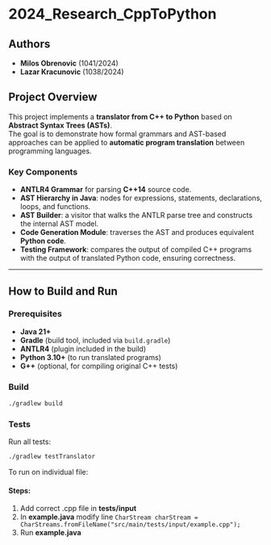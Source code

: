 # 2024_Research_CppToPython

## Authors
- **Milos Obrenovic** (1041/2024)
- **Lazar Kracunovic** (1038/2024)

## Project Overview
This project implements a **translator from C++ to Python** based on **Abstract Syntax Trees (ASTs)**.  
The goal is to demonstrate how formal grammars and AST-based approaches can be applied to **automatic program translation** between programming languages.

### Key Components
- **ANTLR4 Grammar** for parsing **C++14** source code.
- **AST Hierarchy in Java**: nodes for expressions, statements, declarations, loops, and functions.
- **AST Builder**: a visitor that walks the ANTLR parse tree and constructs the internal AST model.
- **Code Generation Module**: traverses the AST and produces equivalent **Python code**.
- **Testing Framework**: compares the output of compiled C++ programs with the output of translated Python code, ensuring correctness.

---

## How to Build and Run

### Prerequisites
- **Java 21+**
- **Gradle** (build tool, included via `build.gradle`)
- **ANTLR4** (plugin included in the build)
- **Python 3.10+** (to run translated programs)
- **G++** (optional, for compiling original C++ tests)

### Build
```bash
./gradlew build
```

### Tests
Run all tests:
```bash
./gradlew testTranslator
```
To run on individual file:
####  Steps:
1. Add correct .cpp file in **tests/input**
2. In **example.java** modify line ```CharStream charStream = CharStreams.fromFileName("src/main/tests/input/example.cpp");```
3. Run **example.java**